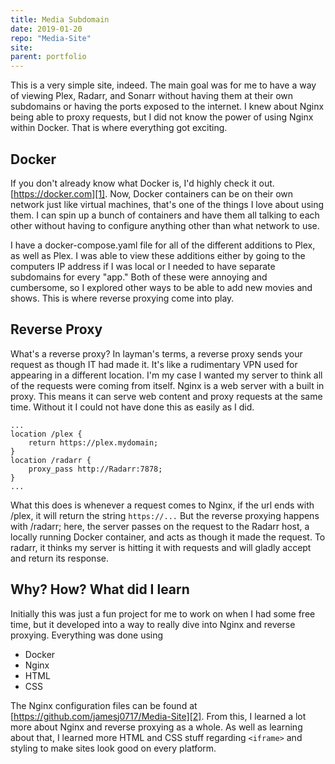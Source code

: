 ```yaml
---
title: Media Subdomain
date: 2019-01-20
repo: "Media-Site"
site:
parent: portfolio
---
```


This is a very simple site, indeed. The main goal was for me to have a way of viewing Plex, Radarr, and Sonarr without having them at their own subdomains or having the ports exposed to the internet. I knew about Nginx being able to proxy requests, but I did not know the power of using Nginx within Docker. That is where everything got exciting.

## Docker

If you don't already know what Docker is, I'd highly check it out. [https://docker.com][1]. Now, Docker containers can be on their own network just like virtual machines, that's one of the things I love about using them. I can spin up a bunch of containers and have them all talking to each other without having to configure anything other than what network to use.

I have a docker-compose.yaml file for all of the different additions to Plex, as well as Plex. I was able to view these additions either by going to the computers IP address if I was local or I needed to have separate subdomains for every "app." Both of these were annoying and cumbersome, so I explored other ways to be able to add new movies and shows. This is where reverse proxying come into play.

## Reverse Proxy

What's a reverse proxy? In layman's terms, a reverse proxy sends your request as though IT had made it. It's like a rudimentary VPN used for appearing in a different location. I'm my case I wanted my server to think all of the requests were coming from itself. Nginx is a web server with a built in proxy. This means it can serve web content and proxy requests at the same time. Without it I could not have done this as easily as I did.

```
...
location /plex {
    return https://plex.mydomain;
}
location /radarr {
    proxy_pass http://Radarr:7878;
}
...
```

What this does is whenever a request comes to Nginx, if the url ends with /plex, it will return the string `https://...` But the reverse proxying happens with /radarr; here, the server passes on the request to the Radarr host, a locally running Docker container, and acts as though it made the request. To radarr, it thinks my server is hitting it with requests and will gladly accept and return its response.

## Why? How? What did I learn

Initially this was just a fun project for me to work on when I had some free time, but it developed into a way to really dive into Nginx and reverse proxying. Everything was done using

- Docker
- Nginx
- HTML
- CSS

The Nginx configuration files can be found at [https://github.com/jamesj0717/Media-Site][2]. From this, I learned a lot more about Nginx and reverse proxying as a whole. As well as learning about that, I learned more HTML and CSS stuff regarding `<iframe>` and styling to make sites look good on every platform.

[1]: https://docker.com
[2]: https://github.com/jamesj0717/Media-Site
